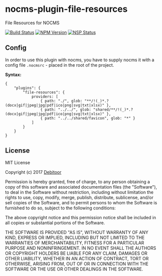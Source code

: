 # nocms-plugin-file-resources
File Resources for NOCMS

[![Build Status](https://travis-ci.org/debitoor/nocms-plugin-file-resources.svg?branch=master)](https://travis-ci.org/debitoor/nocms-plugin-file-resources)
[![NPM Version](https://img.shields.io/npm/v/nocms-plugin-file-resources.svg)](https://www.npmjs.com/package/nocms-plugin-file-resources)
[![NSP Status](https://nodesecurity.io/orgs/debitoor/projects/7a3d76aa-a822-4451-95fe-a9b574105edb/badge)](https://nodesecurity.io/orgs/debitoor/projects/7a3d76aa-a822-4451-95fe-a9b574105edb)

## Config

In order to use this plugin with nocms, you have to supply nocms it with a config file `.nocmsrc` - placed in the root of the project.

**Syntax:** 

```
{
	"plugins": {
		"file-resources": {
			providers: [
				{ path: "./", glob: "**/!(_)*.?(docx|gif|jpeg|jpg|pdf|ico|png|svg|txt|xlsx)" },
				{ path: "../../", glob: "shared/**/!(_)*.?(docx|gif|jpeg|jpg|pdf|ico|png|svg|txt|xlsx)" },
				{ path: "../../shared/favicon", glob: "*" }
			]
		}
	}
}
```

## License
MIT License

Copyright (c) 2017 [Debitoor](https://debitoor.com/)

Permission is hereby granted, free of charge, to any person obtaining a copy
of this software and associated documentation files (the "Software"), to deal
in the Software without restriction, including without limitation the rights
to use, copy, modify, merge, publish, distribute, sublicense, and/or sell
copies of the Software, and to permit persons to whom the Software is
furnished to do so, subject to the following conditions:

The above copyright notice and this permission notice shall be included in all
copies or substantial portions of the Software.

THE SOFTWARE IS PROVIDED "AS IS", WITHOUT WARRANTY OF ANY KIND, EXPRESS OR
IMPLIED, INCLUDING BUT NOT LIMITED TO THE WARRANTIES OF MERCHANTABILITY,
FITNESS FOR A PARTICULAR PURPOSE AND NONINFRINGEMENT. IN NO EVENT SHALL THE
AUTHORS OR COPYRIGHT HOLDERS BE LIABLE FOR ANY CLAIM, DAMAGES OR OTHER
LIABILITY, WHETHER IN AN ACTION OF CONTRACT, TORT OR OTHERWISE, ARISING FROM,
OUT OF OR IN CONNECTION WITH THE SOFTWARE OR THE USE OR OTHER DEALINGS IN THE
SOFTWARE.
